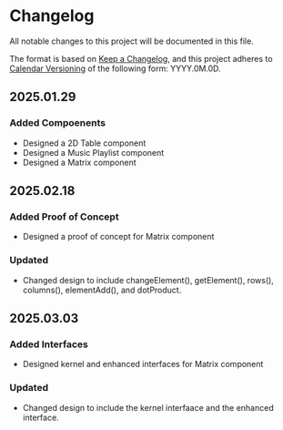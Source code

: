 # Changelog

All notable changes to this project will be documented in this file.

The format is based on [Keep a Changelog](https://keepachangelog.com/en/1.1.0/),
and this project adheres to [Calendar Versioning](https://calver.org/) of
the following form: YYYY.0M.0D.

## 2025.01.29

### Added Compoenents

- Designed a 2D Table component
- Designed a Music Playlist component
- Designed a Matrix component

## 2025.02.18

### Added Proof of Concept

- Designed a proof of concept for Matrix component

### Updated

- Changed design to include changeElement(), getElement(), rows(), columns(), elementAdd(), and dotProduct.

## 2025.03.03

### Added Interfaces

- Designed kernel and enhanced interfaces for Matrix component

### Updated

- Changed design to include the kernel interfaace and the enhanced interface.